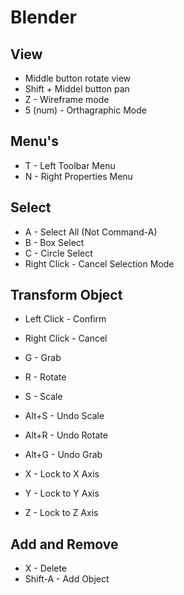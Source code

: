 # Blender

## View

- Middle button rotate view
- Shift + Middel button pan
- Z - Wireframe mode
- 5 (num) - Orthagraphic Mode

## Menu's

- T - Left Toolbar Menu
- N - Right Properties Menu

## Select

- A - Select All (Not Command-A)
- B - Box Select
- C - Circle Select
- Right Click - Cancel Selection Mode

## Transform Object

- Left Click - Confirm
- Right Click - Cancel

- G - Grab
- R - Rotate
- S - Scale
- Alt+S - Undo Scale
- Alt+R - Undo Rotate
- Alt+G - Undo Grab

- X - Lock to X Axis
- Y - Lock to Y Axis
- Z - Lock to Z Axis

## Add and Remove

- X - Delete
- Shift-A - Add Object
